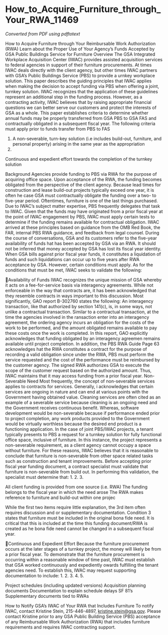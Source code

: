 # How_to_Acquire_Furniture_through_Your_RWA_11469

_Converted from PDF using pdftotext_

How to Acquire Furniture through Your
Reimbursable Work Authorization (RWA)
Learn about the Proper Use of Your Agency’s Funds Accepted by GSA Public Buildings Service for
Furniture
Overview
The GSA Integrated Workplace Acquisition Center (IWAC) provides assisted acquisition services to
federal agencies in support of their furniture procurements. At times IWAC deals directly with the
client agency, but other times IWAC partners with GSA’s Public Buildings Service (PBS) to provide a
urnkey workplace solution. This paper describes the guiding principles that IWAC applies when
making the decision to accept funding via PBS when offering a joint, turnkey solution.
IWAC recognizes that the application of these guidelines represent an additional step in the funding
process. However, as a contracting activity, IWAC believes that by raising appropriate financial
questions we can better serve our customers and protect the interests of GSA as a whole.
This paper establishes criteria to determine whether annual funds may be properly transferred from
GSA PBS to GSA FAS and contractually obligated in a subsequent fiscal year. The following criteria
must apply prior to funds transfer from PBS to FAS
1. A non-severable, turn-key solution (i.e includes build-out, furniture, and personal property)
arising in the same year as the appropriation
2.

Continuous and expedient effort towards the completion of the turnkey solution

Background
Agencies provide funding to PBS via RWA for the purpose of acquiring office space. Upon
acceptance of the RWA, the funding becomes obligated from the perspective of the client agency.
Because lead times for construction and lease build-out projects typically exceed one year, it is often
he case GSA must contractually obligate the funding over a two- to five-year period.
Oftentimes, furniture is one of the last things purchased. Due to IWAC’s subject matter expertise, PBS
frequently delegates that task to IWAC. Given that the funds may have originated from a prior fiscal
year at the point of IWAC engagement by PBS, IWAC must apply certain tests to determine if the
funding remains available for contractual obligation. IWAC arrived at these principles based on
guidance from the OMB Red Book, the FAR, internal PBS RWA guidance, and feedback from legal
counsel.
During the course of conversations, GSA and its customers refer to the five-year availability of funds
hat has been accepted by GSA via an RWA. It should not be inferred that money accepted by GSA
has lost its fiscal year identity. When GSA bills against prior fiscal year funds, it constitutes a
liquidation of funds and such liquidations can occur up to five years after RWA acceptance by GSA.
However, certain conditions must apply.
As for the conditions that must be met, IWAC seeks to validate the following:

Availability of Funds
IWAC recognizes the unique mission of GSA whereby it acts on a fee-for-service basis via
interagency agreements. While not enforceable in the way that contracts are, it has been
acknowledged that they resemble contracts in ways important to this discussion. Most significantly,
GAO report B-302760 states the following:
An interagency transaction, like that authorized by section 141(c), is, in some ways, not unlike a
contractual transaction. Similar to a contractual transaction, at the time the agencies involved in the
ransaction enter into an interagency agreement, the ordering agency incurs an obligation for the costs
of the work to be performed, and the amount obligated remains available to pay these costs once the
work is completed.
In this report, GAO explicitly acknowledges that funding obligated by an interagency agreemen
remains available until project completion. In addition, the PBS RWA Guide Page 63 acknowledges
hat the RWA constitutes a contract for the purpose of recording a valid obligation since under the
RWA, PBS must perform the service requested and the cost of the performance must be reimbursed
by the customer agency. The signed RWA authorizes GSA to execute the scope of the customer
request based on the authorized amount. Thus, IWAC maintains that it may access funding from a
prior fiscal year.
Non-Severable Need
Most frequently, the concept of non-severable services applies to contracts for services. Generally, i
acknowledges that certain services are ongoing in nature and can end at various points with the
Government having obtained value. Cleaning services are often cited as an example of a severable
service because cleaning is an ongoing need and the Government receives continuous benefit.
Whereas, software development would be non-severable because if performance ended prior to
project completion, any work products provided to the Government would be virtually worthless
because the desired end product is a functioning application.
In the case of joint PBS/IWAC projects, a tenant typically presents to PBS a request for a turnkey
solution for fully functional office space, inclusive of furniture. In this instance, the project represents
a non-severable requirement, as a client agency cannot occupy a space without furniture. For these
reasons, IWAC believes that it is reasonable to conclude that furniture is non-severable from other
space related tasks such as construction and tenant improvements. Before accepting prior fiscal year
funding document, a contract specialist must validate that furniture is non-severable from build out.
In performing this validation, the specialist must determine that:
1.
2.
3.

All client funding is provided from one source (i.e. RWA)
The funding belongs to the fiscal year in which the need arose
The RWA makes reference to furniture and build-out within one projec

While the first two items require little explanation, the 3rd item often requires discussion and or
supplementary documentation. Condition 3 states that furniture must be included in the original
bona fide need. It is critical that this is included at the time this funding document/RWA is created as
he bona fide need cannot be changed in a subsequent fiscal year.

Continuous and Expedient Effort
Because the furniture procurement occurs at the later stages of a turnkey project, the money will
likely be from a prior fiscal year. To demonstrate that the furniture procurement is occurring within a
reasonable window of time past, IWAC must establish that GSA worked continuously and expediently
owards fulfilling the tenant agencies need. To establish this, IWAC may request supporting
documentation to include:
1.
2.
3.
4.
5.

Project schedules (including updated versions)
Acquisition planning documents
Documentation to explain schedule delays
SF 81’s
Supplementary documents tied to RWAs

How to Notify GSA’s IWAC of Your RWA that Includes Furniture
To notify IWAC, contact Kristine Stein, 215-446-4897, kristine.stein@gsa.gov. Please contact Kristine
prior to any GSA Public Building Service (PBS) acceptance of any Reimbursable Work Authorization
(RWA) that includes furniture requirements and requires IWAC contracting support.

